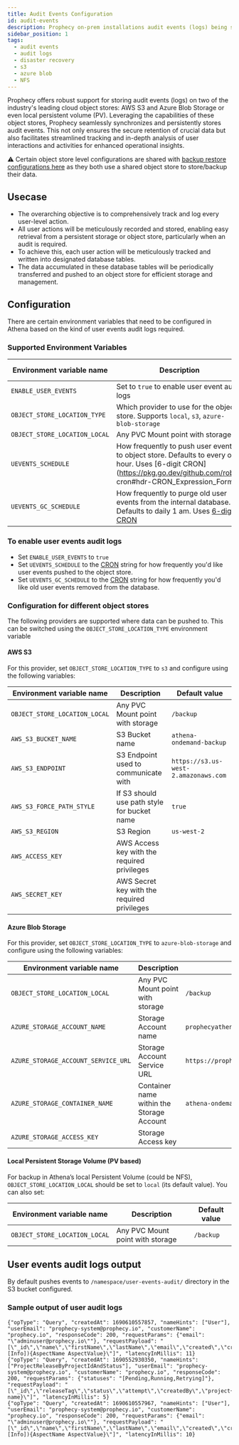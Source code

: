```yaml
---
title: Audit Events Configuration
id: audit-events
description: Prophecy on-prem installations audit events (logs) being synced to object stores like S3, Azure Blob Storage etc.
sidebar_position: 1
tags:
  - audit events
  - audit logs
  - disaster recovery
  - s3
  - azure blob
  - NFS
---
```


Prophecy offers robust support for storing audit events (logs) on two of the industry's leading cloud object stores: AWS S3 and Azure Blob Storage or even local persistent volume (PV). Leveraging the capabilities of these object stores, Prophecy seamlessly synchronizes and persistently stores audit events. This not only ensures the secure retention of crucial data but also facilitates streamlined tracking and in-depth analysis of user interactions and activities for enhanced operational insights.

:warning: Certain object store level configurations are shared with [backup restore configurations here](./configure-backup.md) as they both use a shared object store to store/backup their data.

## Usecase

- The overarching objective is to comprehensively track and log every user-level action.
- All user actions will be meticulously recorded and stored, enabling easy retrieval from a persistent storage or object store, particularly when an audit is required.
- To achieve this, each user action will be meticulously tracked and written into designated database tables.
- The data accumulated in these database tables will be periodically transferred and pushed to an object store for efficient storage and management.

## Configuration

There are certain environment variables that need to be configured in Athena based on the kind of user events audit logs required.

### Supported Environment Variables

| Environment variable name     | Description                                                                                                                                                                           | Default value   |
| ----------------------------- | ------------------------------------------------------------------------------------------------------------------------------------------------------------------------------------- | --------------- |
| `ENABLE_USER_EVENTS`          | Set to `true` to enable user event audit logs                                                                                                                                         | `false`         |
| `OBJECT_STORE_LOCATION_TYPE`  | Which provider to use for the object store. Supports `local`, `s3`, `azure-blob-storage`                                                                                              | `local`         |
| `OBJECT_STORE_LOCATION_LOCAL` | Any PVC Mount point with storage                                                                                                                                                      | `/backup`       |
| `UEVENTS_SCHEDULE`            | How frequently to push user events to object store. Defaults to every one hour. Uses [6-digit CRON](https://pkg.go.dev/github.com/robfig cron#hdr-CRON_Expression_Format)             | `0 0 */1 * * *` |
| `UEVENTS_GC_SCHEDULE`         | How frequently to purge old user events from the internal database. Defaults to daily 1 am. Uses [6-digit CRON](https://pkg.go.dev/github.com/robfig/cron#hdr-CRON_Expression_Format) | `0 0 1 * * *`   |

### To enable user events audit logs

- Set `ENABLE_USER_EVENTS` to `true`
- Set `UEVENTS_SCHEDULE` to the [CRON](https://pkg.go.dev/github.com/robfig/cron#hdr-CRON_Expression_Format) string for how frequently you'd like user events pushed to the object store.
- Set `UEVENTS_GC_SCHEDULE` to the [CRON](https://pkg.go.dev/github.com/robfig/cron#hdr-CRON_Expression_Format) string for how frequently you'd like old user events removed from the database.

### Configuration for different object stores

The following providers are supported where data can be pushed to. This can be switched using the `OBJECT_STORE_LOCATION_TYPE` environment variable

#### AWS S3

For this provider, set `OBJECT_STORE_LOCATION_TYPE` to `s3` and configure using the following variables:

| Environment variable name     | Description                                 | Default value                        |
| ----------------------------- | ------------------------------------------- | ------------------------------------ |
| `OBJECT_STORE_LOCATION_LOCAL` | Any PVC Mount point with storage            | `/backup`                            |
| `AWS_S3_BUCKET_NAME`          | S3 Bucket name                              | `athena-ondemand-backup`             |
| `AWS_S3_ENDPOINT`             | S3 Endpoint used to communicate with        | `https://s3.us-west-2.amazonaws.com` |
| `AWS_S3_FORCE_PATH_STYLE`     | If S3 should use path style for bucket name | `true`                               |
| `AWS_S3_REGION`               | S3 Region                                   | `us-west-2`                          |
| `AWS_ACCESS_KEY`              | AWS Access key with the required privileges |                                      |
| `AWS_SECRET_KEY`              | AWS Secret key with the required privileges |                                      |

#### Azure Blob Storage

For this provider, set `OBJECT_STORE_LOCATION_TYPE` to `azure-blob-storage` and configure using the following variables:

| Environment variable name           | Description                               | Default value                                         |
| ----------------------------------- | ----------------------------------------- | ----------------------------------------------------- |
| `OBJECT_STORE_LOCATION_LOCAL`       | Any PVC Mount point with storage          | `/backup`                                             |
| `AZURE_STORAGE_ACCOUNT_NAME`        | Storage Account name                      | `prophecyathenabackup`                                |
| `AZURE_STORAGE_ACCOUNT_SERVICE_URL` | Storage Account Service URL               | `https://prophecyathenabackup.blob.core.windows.net/` |
| `AZURE_STORAGE_CONTAINER_NAME`      | Container name within the Storage Account | `athena-ondemand-backup`                              |
| `AZURE_STORAGE_ACCESS_KEY`          | Storage Access key                        |                                                       |

#### Local Persistent Storage Volume (PV based)

For backup in Athena’s local Persistent Volume (could be NFS), `OBJECT_STORE_LOCATION_LOCAL` should be set to `local` (its default value). You can also set:

| Environment variable name     | Description                      | Default value |
| ----------------------------- | -------------------------------- | ------------- |
| `OBJECT_STORE_LOCATION_LOCAL` | Any PVC Mount point with storage | `/backup`     |

## User events audit logs output

By default pushes events to `/namespace/user-events-audit/` directory in the S3 bucket configured.

### Sample output of user audit logs

```
{"opType": "Query", "createdAt": 1690610557857, "nameHints": ["User"], "userEmail": "prophecy-system@prophecy.io", "customerName": "prophecy.io", "responseCode": 200, "requestParams": {"email": "\"adminuser@prophecy.io\""}, "requestPayload": "[\"_id\",\"name\",\"firstName\",\"lastName\",\"email\",\"created\",\"createdBy\",\"aspects(aspect:[Info]){AspectName AspectValue}\"]", "latencyInMillis": 11}
{"opType": "Query", "createdAt": 1690552930350, "nameHints": ["ProjectReleaseByProjectIdAndStatus"], "userEmail": "prophecy-system@prophecy.io", "customerName": "prophecy.io", "responseCode": 200, "requestParams": {"statuses": "[Pending,Running,Retrying]"}, "requestPayload": "[\"_id\",\"releaseTag\",\"status\",\"attempt\",\"createdBy\",\"project{_id name}\"]", "latencyInMillis": 5}
{"opType": "Query", "createdAt": 1690610557967, "nameHints": ["User"], "userEmail": "prophecy-system@prophecy.io", "customerName": "prophecy.io", "responseCode": 200, "requestParams": {"email": "\"adminuser@prophecy.io\""}, "requestPayload": "[\"_id\",\"name\",\"firstName\",\"lastName\",\"email\",\"created\",\"createdBy\",\"aspects(aspect:[Info]){AspectName AspectValue}\"]", "latencyInMillis": 10}
```
